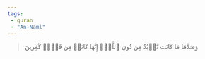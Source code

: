 ```yaml
---
tags: 
 - quran 
 - "An-Naml"
---
```


> وَصَدَّهَا مَا كَانَت تَّعۡبُدُ مِن دُونِ ٱللَّهِۖ إِنَّهَا كَانَتۡ مِن قَوۡمٖ كَٰفِرِينَ
